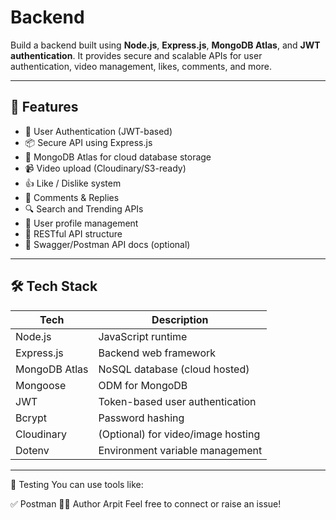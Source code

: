 # Backend

Build a backend built using **Node.js**, **Express.js**, **MongoDB Atlas**, and **JWT authentication**. It provides secure and scalable APIs for user authentication, video management, likes, comments, and more.

---

## 🚀 Features

- 🔐 User Authentication (JWT-based)
- 📦 Secure API using Express.js
- 🧠 MongoDB Atlas for cloud database storage
- 📹 Video upload (Cloudinary/S3-ready)
- 👍 Like / Dislike system
- 💬 Comments & Replies
- 🔍 Search and Trending APIs
- 📁 User profile management
- 🧪 RESTful API structure
- 📄 Swagger/Postman API docs (optional)

---

## 🛠️ Tech Stack

| Tech         | Description                         |
|--------------|-------------------------------------|
| Node.js      | JavaScript runtime                  |
| Express.js   | Backend web framework               |
| MongoDB Atlas| NoSQL database (cloud hosted)       |
| Mongoose     | ODM for MongoDB                     |
| JWT          | Token-based user authentication     |
| Bcrypt       | Password hashing                    |
| Cloudinary   | (Optional) for video/image hosting  |
| Dotenv       | Environment variable management     |

---
🧪 Testing
You can use tools like:

✅ Postman
🧑‍💻 Author
Arpit
Feel free to connect or raise an issue!